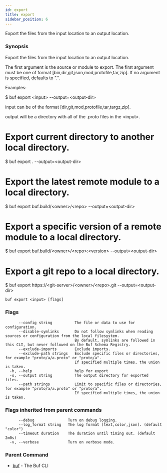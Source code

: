 ```yaml
---
id: export
title: export
sidebar_position: 6
---
```

Export the files from the input location to an output location.

### Synopsis

Export the files from the input location to an output location.

The first argument is the source or module to export.
The first argument must be one of format [bin,dir,git,json,mod,protofile,tar,zip].
If no argument is specified, defaults to &#34;.&#34;.

Examples:

$ buf export &lt;input&gt; --output=&lt;output-dir&gt;

input can be of the format [dir,git,mod,protofile,tar,targz,zip].

output will be a directory with all of the .proto files in the &lt;input&gt;.

# Export current directory to another local directory. 
$ buf export . --output=&lt;output-dir&gt;

# Export the latest remote module to a local directory.
$ buf export buf.build/&lt;owner&gt;/&lt;repo&gt; --output=&lt;output-dir&gt;

# Export a specific version of a remote module to a local directory.
$ buf export buf.build/&lt;owner&gt;/&lt;repo&gt;:&lt;version&gt; --output=&lt;output-dir&gt;

# Export a git repo to a local directory.
$ buf export https://&lt;git-server&gt;/&lt;owner&gt;/&lt;repo&gt;.git --output=&lt;output-dir&gt; 

```
buf export <input> [flags]
```

### Flags

```
      --config string          The file or data to use for configuration.
      --disable-symlinks       Do not follow symlinks when reading sources or configuration from the local filesystem.
                               By default, symlinks are followed in this CLI, but never followed on the Buf Schema Registry.
      --exclude-imports        Exclude imports.
      --exclude-path strings   Exclude specific files or directories, for example "proto/a/a.proto" or "proto/a".
                               If specified multiple times, the union is taken.
  -h, --help                   help for export
  -o, --output string          The output directory for exported files.
      --path strings           Limit to specific files or directories, for example "proto/a/a.proto" or "proto/a".
                               If specified multiple times, the union is taken.
```

### Flags inherited from parent commands

```
      --debug               Turn on debug logging.
      --log_format string   The log format [text,color,json]. (default "color")
      --timeout duration    The duration until timing out. (default 2m0s)
  -v, --verbose             Turn on verbose mode.
```

### Parent Command

* [buf](index.md)	 - The Buf CLI

